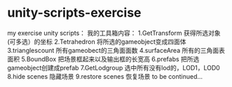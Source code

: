 # unity-scripts-exercise
my exercise
unity scripts：
我的工具箱内容：
1.GetTransform  获得所选对象(可多选）的坐标
2.Tetrahedron  将所选的gameobject变成四面体
3.trianglescount  所有gameobect的三角面面数
4.surfaceArea  所有的三角面表面积
5.BoundBox  把场景框起来以及输出框的长宽高
6.prefabs  把所选gameobject创建成prefab
7.GetLodgroup  选中所有没有lod的，LOD1，LOD0
8.hide scenes 隐藏场景
9.restore scenes 恢复场景
to be continued...

